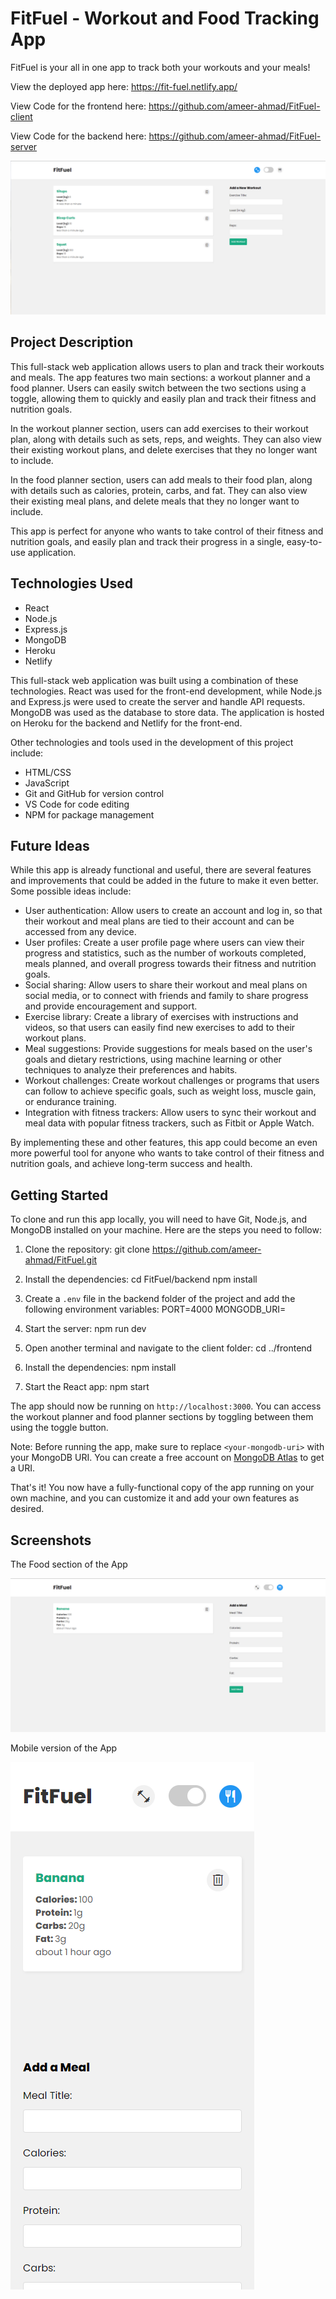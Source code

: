 # FitFuel - Workout and Food Tracking App

FitFuel is your all in one app to track both your workouts and your meals!

View the deployed app here: https://fit-fuel.netlify.app/

View Code for the frontend here: https://github.com/ameer-ahmad/FitFuel-client

View Code for the backend here: https://github.com/ameer-ahmad/FitFuel-server

![1](public/screenshot1.png)

## Project Description

This full-stack web application allows users to plan and track their workouts and meals. The app features two main sections: a workout planner and a food planner. Users can easily switch between the two sections using a toggle, allowing them to quickly and easily plan and track their fitness and nutrition goals.

In the workout planner section, users can add exercises to their workout plan, along with details such as sets, reps, and weights. They can also view their existing workout plans, and delete exercises that they no longer want to include.

In the food planner section, users can add meals to their food plan, along with details such as calories, protein, carbs, and fat. They can also view their existing meal plans, and delete meals that they no longer want to include.

This app is perfect for anyone who wants to take control of their fitness and nutrition goals, and easily plan and track their progress in a single, easy-to-use application.

## Technologies Used

- React
- Node.js
- Express.js
- MongoDB
- Heroku
- Netlify

This full-stack web application was built using a combination of these technologies. React was used for the front-end development, while Node.js and Express.js were used to create the server and handle API requests. MongoDB was used as the database to store data. The application is hosted on Heroku for the backend and Netlify for the front-end.

Other technologies and tools used in the development of this project include:

- HTML/CSS
- JavaScript
- Git and GitHub for version control
- VS Code for code editing
- NPM for package management

## Future Ideas

While this app is already functional and useful, there are several features and improvements that could be added in the future to make it even better. Some possible ideas include:

- User authentication: Allow users to create an account and log in, so that their workout and meal plans are tied to their account and can be accessed from any device.
- User profiles: Create a user profile page where users can view their progress and statistics, such as the number of workouts completed, meals planned, and overall progress towards their fitness and nutrition goals.
- Social sharing: Allow users to share their workout and meal plans on social media, or to connect with friends and family to share progress and provide encouragement and support.
- Exercise library: Create a library of exercises with instructions and videos, so that users can easily find new exercises to add to their workout plans.
- Meal suggestions: Provide suggestions for meals based on the user's goals and dietary restrictions, using machine learning or other techniques to analyze their preferences and habits.
- Workout challenges: Create workout challenges or programs that users can follow to achieve specific goals, such as weight loss, muscle gain, or endurance training.
- Integration with fitness trackers: Allow users to sync their workout and meal data with popular fitness trackers, such as Fitbit or Apple Watch.

By implementing these and other features, this app could become an even more powerful tool for anyone who wants to take control of their fitness and nutrition goals, and achieve long-term success and health.

## Getting Started

To clone and run this app locally, you will need to have Git, Node.js, and MongoDB installed on your machine. Here are the steps you need to follow:

1. Clone the repository:
git clone https://github.com/ameer-ahmad/FitFuel.git


2. Install the dependencies:
cd FitFuel/backend
npm install


3. Create a `.env` file in the backend folder of the project and add the following environment variables:
PORT=4000
MONGODB_URI=<your-mongodb-uri>

4. Start the server:
npm run dev


5. Open another terminal and navigate to the client folder:
cd ../frontend


6. Install the dependencies:
npm install


7. Start the React app:
npm start


The app should now be running on `http://localhost:3000`. You can access the workout planner and food planner sections by toggling between them using the toggle button.

Note: Before running the app, make sure to replace `<your-mongodb-uri>` with your MongoDB URI. You can create a free account on [MongoDB Atlas](https://www.mongodb.com/cloud/atlas) to get a URI.

That's it! You now have a fully-functional copy of the app running on your own machine, and you can customize it and add your own features as desired.

## Screenshots

The Food section of the App

![2](public/screenshot2.png)

Mobile version of the App

![3](public/screenshot3.png)
